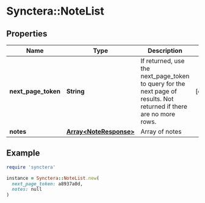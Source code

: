 # Synctera::NoteList

## Properties

| Name | Type | Description | Notes |
| ---- | ---- | ----------- | ----- |
| **next_page_token** | **String** | If returned, use the next_page_token to query for the next page of results. Not returned if there are no more rows. | [optional] |
| **notes** | [**Array&lt;NoteResponse&gt;**](NoteResponse.md) | Array of notes |  |

## Example

```ruby
require 'synctera'

instance = Synctera::NoteList.new(
  next_page_token: a8937a0d,
  notes: null
)
```

